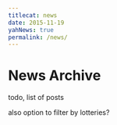 ```yaml
---
titlecat: news
date: 2015-11-19
yahNews: true
permalink: /news/
---
```


# News Archive

todo, list of posts

also option to filter by lotteries?
